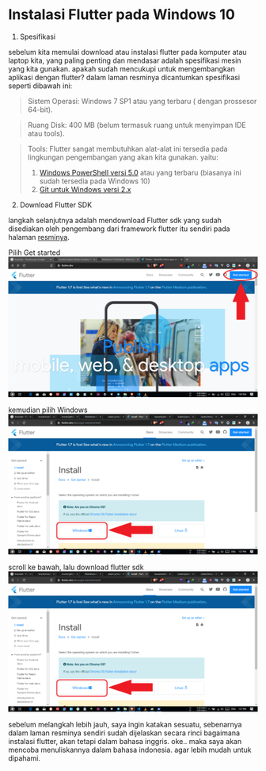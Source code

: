 # Instalasi Flutter pada Windows 10

1. Spesifikasi

sebelum kita memulai download atau instalasi flutter pada komputer atau laptop kita, yang paling penting dan mendasar adalah spesifikasi mesin yang kita gunakan. apakah sudah mencukupi untuk mengembangkan aplikasi dengan flutter? dalam laman resminya dicantumkan spesifikasi seperti dibawah ini:

>Sistem Operasi: Windows 7 SP1 atau yang terbaru ( dengan prossesor 64-bit).

>Ruang Disk: 400 MB (belum termasuk ruang untuk menyimpan IDE atau tools).

>Tools: Flutter sangat membutuhkan alat-alat ini tersedia pada lingkungan pengembangan yang akan kita gunakan. yaitu:
>1. [Windows PowerShell versi 5.0](https://docs.microsoft.com/en-us/powershell/scripting/install/installing-windows-powershell?view=powershell-6) atau yang terbaru (biasanya ini sudah tersedia pada Windows 10)
>2. [Git untuk Windows versi 2.x](https://git-scm.com/download/win)


2. Download Flutter SDK

langkah selanjutnya adalah mendownload Flutter sdk yang sudah disediakan oleh pengembang dari framework flutter itu sendiri pada halaman [resminya](https://flutter.dev/).

Pilih Get started
![Pilih Get started](https://raw.githubusercontent.com/Alfiyanm/mnote/master/flutter/src/common/images/getstarted.png "pilih Get started")

kemudian pilih Windows
![Pilih Windows](https://raw.githubusercontent.com/Alfiyanm/mnote/master/flutter/src/common/images/pilih-windows.png "pilih Windows")

scroll ke bawah, lalu download flutter sdk
![Download Flutter SDK](https://raw.githubusercontent.com/Alfiyanm/mnote/master/flutter/src/common/images/pilih-windows.png "Download Flutter SDK")

sebelum melangkah lebih jauh, saya ingin katakan sesuatu, sebenarnya dalam laman resminya sendiri sudah dijelaskan secara rinci bagaimana instalasi flutter, akan tetapi dalam bahasa inggris. oke.. maka saya akan mencoba menuliskannya dalam bahasa indonesia. agar lebih mudah untuk dipahami.
